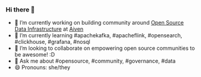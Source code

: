 ### Hi there 👋

- 🔭 I’m currently working on building community around [Open Source Data Infrastructure](https://www.meetup.com/nl-NL/pro/open-source-data-infrastructure-community/) at [Aiven](https://aiven.io)
- 🌱 I’m currently learning #apachekafka, #apacheflink, #opensearch, #clickhouse, #grafana, #nosql
- 👯 I’m looking to collaborate on empowering open source communities to be awesome! :D
- 💬 Ask me about #opensource, #community, #governance, #data
- 😄 Pronouns: she/they

<!--
**webchick/webchick** is a ✨ _special_ ✨ repository because its `README.md` (this file) appears on your GitHub profile.

Here are some ideas to get you started:

- 🤔 I’m looking for help with ...

- 📫 How to reach me: ...

- ⚡ Fun fact: ...
-->
